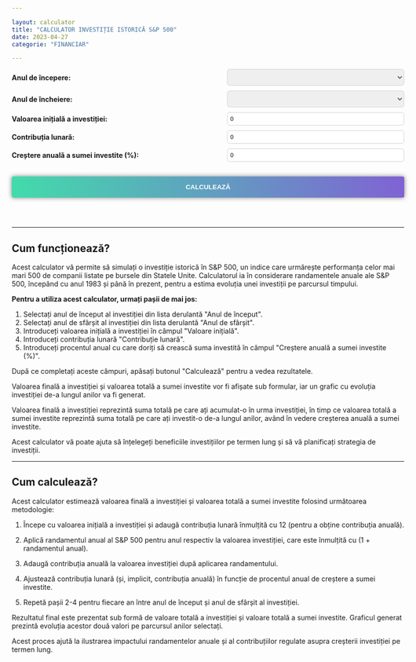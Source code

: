 ```yaml
---

layout: calculator
title: "CALCULATOR INVESTIȚIE ISTORICĂ S&P 500"
date: 2023-04-27
categorie: "FINANCIAR"

---
```


<form id="investment-form">
        <label for="startYear">Anul de începere:</label>
        <select id="startYear" name="startYear">
            <!-- Anii vor fi generati din JavaScript -->
        </select>
        <label for="endYear">Anul de încheiere:</label>
        <select id="endYear" name="endYear">
            <!-- Anii vor fi generati din JavaScript -->
        </select>
        <label for="initialValue">Valoarea inițială a investiției:</label>
        <input type="number" id="initialValue" name="initialValue" value="0" step="1">
        <label for="monthlyContribution">Contribuția lunară:</label>
        <input type="number" id="monthlyContribution" name="monthlyContribution" value="0" step="1">
        <label for="annualIncrease">Creștere anuală a sumei investite (%):</label>
        <input type="number" id="annualIncrease" name="annualIncrease" value="0" step="0.01">
        <button type="submit">Calculează</button>
   </form>
 <div id="results" style="display: none;">
		<p>Valoarea finală a investiției: <span id="finalValue">0</span></p>
	  <p>Valoarea totală a sumei investite: <span id="totalInvested">0</span></p>
		<canvas id="chart"></canvas>
</div>

<div markdown="1" style="margin-top: 60px;">

---
## Cum funcționează?

Acest calculator vă permite să simulați o investiție istorică în S&P 500, un indice care urmărește performanța celor mai mari 500 de companii listate pe bursele din Statele Unite. Calculatorul ia în considerare randamentele anuale ale S&P 500, începând cu anul 1983 și până în prezent, pentru a estima evoluția unei investiții pe parcursul timpului.

**Pentru a utiliza acest calculator, urmați pașii de mai jos:**

1. Selectați anul de început al investiției din lista derulantă "Anul de început".
2. Selectați anul de sfârșit al investiției din lista derulantă "Anul de sfârșit".
3. Introduceți valoarea inițială a investiției în câmpul "Valoare inițială".
4. Introduceți contribuția lunară "Contribuție lunară".
5. Introduceți procentul anual cu care doriți să crească suma investită în câmpul "Creștere anuală a sumei investite (%)".

După ce completați aceste câmpuri, apăsați butonul "Calculează" pentru a vedea rezultatele. 

Valoarea finală a investiției și valoarea totală a sumei investite vor fi afișate sub formular, iar un grafic cu evoluția investiției de-a lungul anilor va fi generat.

Valoarea finală a investiției reprezintă suma totală pe care ați acumulat-o în urma investiției, în timp ce valoarea totală a sumei investite reprezintă suma totală pe care ați investit-o de-a lungul anilor, având în vedere creșterea anuală a sumei investite. 

Acest calculator vă poate ajuta să înțelegeți beneficiile investițiilor pe termen lung și să vă planificați strategia de investiții.

---
## Cum calculează?

Acest calculator estimează valoarea finală a investiției și valoarea totală a sumei investite folosind următoarea metodologie:

1. Începe cu valoarea inițială a investiției și adaugă contribuția lunară înmulțită cu 12 (pentru a obține contribuția anuală).

2. Aplică randamentul anual al S&P 500 pentru anul respectiv la valoarea investiției, care este înmulțită cu (1 + randamentul anual).

3. Adaugă contribuția anuală la valoarea investiției după aplicarea randamentului.

4. Ajustează contribuția lunară (și, implicit, contribuția anuală) în funcție de procentul anual de creștere a sumei investite.

5. Repetă pașii 2-4 pentru fiecare an între anul de început și anul de sfârșit al investiției.

Rezultatul final este prezentat sub formă de valoare totală a investiției și valoare totală a sumei investite. Graficul generat prezintă evoluția acestor două valori pe parcursul anilor selectați. 

Acest proces ajută la ilustrarea impactului randamentelor anuale și al contribuțiilor regulate asupra creșterii investiției pe termen lung.


</div>

<script src="https://cdn.jsdelivr.net/npm/chart.js"></script>

<style>
body {
    max-width: 800px;
    margin: 0 auto;
}
	#results  {
		margin-top: 20px;
		font-weight: bold;
		}
	.rez {
		font-size: larger;
		font-weight: bold;
	}	
form {
    display: grid;
    grid-template-columns: auto auto;
    gap: 10px;
    align-items: center;
}
input {
		border: solid 1px lightgray;
    border-radius: 5px;
    padding: 5px;
    color: #6a6464;
    font-weight: bold;		
	}
select {
		border: solid 1px lightgray;
    border-radius: 5px;
    padding: 5px;
    color: #6a6464;
    font-weight: bold;
		font-size: large;
}
label {
    font-weight: bold;
}

button {
    grid-column: span 2;
  	background-color: transparent;
    background-image: linear-gradient(260deg, #8062d4 0%, #41dcab 100%);
    text-decoration: none;
    box-shadow: 0px 0px 10px rgba(0,0,0,0.5);
    border: none;
    color: white;
    border-radius: 3px;
    text-transform: uppercase;
    padding: 14px 16px;
    font-weight: 600;
		margin-top: 20px;
}
</style>

<script>
// Randamentele anuale ale S&P 500
const sp500Returns = {
    1983: 0.2213,
    1984: 0.0613,
    1985: 0.3168,
    1986: 0.1862,
    1987: 0.0521,
    1988: 0.1652,
    1989: 0.3164,
    1990: -0.0321,
    1991: 0.3048,
    1992: 0.0775,
    1993: 0.1003,
    1994: 0.0121,
    1995: 0.3725,
    1996: 0.2268,
    1997: 0.3336,
    1998: 0.2845,
    1999: 0.2090,
    2000: -0.0910,
    2001: -0.1189,
    2002: -0.2211,
    2003: 0.2864,
    2004: 0.1088,
    2005: 0.0496,
    2006: 0.1593,
    2007: 0.0543,
    2008: -0.3670,
    2009: 0.2647,
    2010: 0.1506,
    2011: 0.0203,
    2012: 0.1603,
    2013: 0.3231,
    2014: 0.1374,
    2015: 0.0138,
    2016: 0.1196,
    2017: 0.2183,
    2018: -0.0624,
    2019: 0.3149,
    2020: 0.1844,
		2021: 0.2689,
		2022: -0.1944
};

document.addEventListener("DOMContentLoaded", function () {
    // Generarea anilor în dropdown-uri
    const startYearSelect = document.getElementById("startYear");
    const endYearSelect = document.getElementById("endYear");

    for (let year = 1983; year <= 2022; year++) {
        const option = document.createElement("option");
        option.value = year;
        option.text = year;
        startYearSelect.add(option);

        const endOption = document.createElement("option");
        endOption.value = year;
        endOption.text = year;
        endYearSelect.add(endOption);
    }
});


document.getElementById("investment-form").addEventListener("submit", function (event) {
    event.preventDefault();

    const startYear = parseInt(document.getElementById("startYear").value);
    const endYear = parseInt(document.getElementById("endYear").value);
    let investmentValue = parseFloat(document.getElementById("initialValue").value);
    let monthlyContribution = parseFloat(document.getElementById("monthlyContribution").value);
    const annualIncrease = parseFloat(document.getElementById("annualIncrease").value) / 100;

    const yearlyValues = [{ year: startYear, value: investmentValue }];

    let totalInvested = investmentValue;
    for (let year = startYear; year < endYear; year++) {
        const annualReturn = sp500Returns[year]; // Folosiți anul în sine ca și cheie

        investmentValue *= (1 + annualReturn);
        investmentValue += (monthlyContribution * 12);
        totalInvested += (monthlyContribution * 12);
        // Creșterea anuală a sumei investite
        monthlyContribution *= (1 + annualIncrease);

        yearlyValues.push({ year: year + 1, value: investmentValue });
    }

    document.getElementById("finalValue").textContent = Math.floor(investmentValue).toLocaleString('en-US', { minimumFractionDigits: 0, maximumFractionDigits: 0 });
    document.getElementById("totalInvested").textContent = Math.floor(totalInvested).toLocaleString('en-US', { minimumFractionDigits: 0, maximumFractionDigits: 0 });
    document.getElementById("results").style.display = "block";

    // Crearea graficului
    const ctx = document.getElementById("chart").getContext("2d");
    if (window.myChart) {
        window.myChart.destroy();
    }

    window.myChart = new Chart(ctx, {
        type: "line",
        data: {
            labels: yearlyValues.map(item => item.year),
            datasets: [
                {
                    label: "Valoarea totală a investiției",
                    data: yearlyValues.map(item => item.value),
                    borderColor: "rgba(75, 192, 192, 1)",
                    backgroundColor: "rgba(75, 192, 192, 0.2)",
                    fill: false,
                },
                {
                    label: "Valoarea totală a sumei investite",
                    data: yearlyValues.map((item, index) => {
                        if (index === 0) {
                            return parseFloat(document.getElementById("initialValue").value);
                        }
                        let investedValueForYear = parseFloat(document.getElementById("initialValue").value) + monthlyContribution * 12 * index;
                        investedValueForYear /= (1 + annualIncrease) ** index;
                        return investedValueForYear;
                    }),
                    borderColor: "rgba(255, 99, 132, 1)",
                    backgroundColor: "rgba(255, 99, 132, 0.2)",
                    fill: false,
                }
            ],
        },
        options: {
            responsive: true,
            scales: {
                x: {
                    title: {
                        display: true,
                        text: "Ani"
                    }
                },
                y: {
                    title: {
                        display: true,
                        text: "Valoare"
                    }
                }
            }
        },
    });
});

</script>

